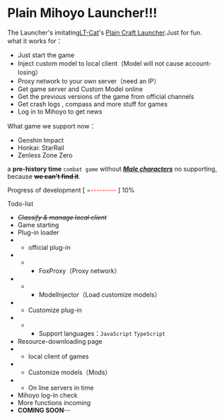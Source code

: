 # Plain Mihoyo Launcher!!!
The Launcher's imitating[LT-Cat](https://afdian.net/a/LTCat)'s [Plain Craft Launcher](https://afdian.net/p/0164034c016c11ebafcb52540025c377).Just for fun.  
what it works for：
- Just start the game 
- Inject custom model to local client（Model will not cause account-losing）
- Proxy network to your own server（need an IP）
- Get game server and Custom Model online
- Get the previous versions of the game from official channels
- Get crash logs , compass and more stuff for games
- Log in to Mihoyo to get news

What game we support now：
- Genshin Impact
- Honkai: StarRail
- Zenless Zone Zero

a **pre-history time** `combat game` without <u>_**Male characters**_</u> no supporting, because <s>**we can't find it**</s>.

Progress of development [ <span style="color:green">=</span><span style="color:red">---------</span> ] 10%

Todo-list
- <s>*Classify & manage local client*</s>
- Game starting
- Plug-in loader
- - official plug-in
- - - FoxProxy（Proxy network）
- - - ModelInjector（Load customize models）
- - Customize plug-in
- - - Support languages：`JavaScript` `TypeScript`
- Resource-downloading page
- - local client of games
- - Customize models（Mods）
- - On line servers in time 
- Mihoyo log-in check
- More functions incoming
- **COMING SOON···**
